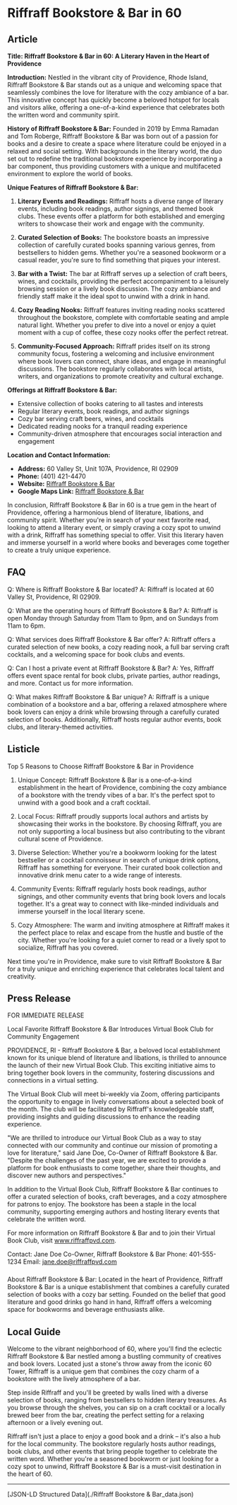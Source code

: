 # Riffraff Bookstore & Bar in 60

## Article
**Title: Riffraff Bookstore & Bar in 60: A Literary Haven in the Heart of Providence**

**Introduction:**
Nestled in the vibrant city of Providence, Rhode Island, Riffraff Bookstore & Bar stands out as a unique and welcoming space that seamlessly combines the love for literature with the cozy ambiance of a bar. This innovative concept has quickly become a beloved hotspot for locals and visitors alike, offering a one-of-a-kind experience that celebrates both the written word and community spirit.

**History of Riffraff Bookstore & Bar:**
Founded in 2019 by Emma Ramadan and Tom Roberge, Riffraff Bookstore & Bar was born out of a passion for books and a desire to create a space where literature could be enjoyed in a relaxed and social setting. With backgrounds in the literary world, the duo set out to redefine the traditional bookstore experience by incorporating a bar component, thus providing customers with a unique and multifaceted environment to explore the world of books.

**Unique Features of Riffraff Bookstore & Bar:**
1. **Literary Events and Readings:** Riffraff hosts a diverse range of literary events, including book readings, author signings, and themed book clubs. These events offer a platform for both established and emerging writers to showcase their work and engage with the community.
   
2. **Curated Selection of Books:** The bookstore boasts an impressive collection of carefully curated books spanning various genres, from bestsellers to hidden gems. Whether you're a seasoned bookworm or a casual reader, you're sure to find something that piques your interest.
   
3. **Bar with a Twist:** The bar at Riffraff serves up a selection of craft beers, wines, and cocktails, providing the perfect accompaniment to a leisurely browsing session or a lively book discussion. The cozy ambiance and friendly staff make it the ideal spot to unwind with a drink in hand.
   
4. **Cozy Reading Nooks:** Riffraff features inviting reading nooks scattered throughout the bookstore, complete with comfortable seating and ample natural light. Whether you prefer to dive into a novel or enjoy a quiet moment with a cup of coffee, these cozy nooks offer the perfect retreat.
   
5. **Community-Focused Approach:** Riffraff prides itself on its strong community focus, fostering a welcoming and inclusive environment where book lovers can connect, share ideas, and engage in meaningful discussions. The bookstore regularly collaborates with local artists, writers, and organizations to promote creativity and cultural exchange.

**Offerings at Riffraff Bookstore & Bar:**
- Extensive collection of books catering to all tastes and interests
- Regular literary events, book readings, and author signings
- Cozy bar serving craft beers, wines, and cocktails
- Dedicated reading nooks for a tranquil reading experience
- Community-driven atmosphere that encourages social interaction and engagement

**Location and Contact Information:**
- **Address:** 60 Valley St, Unit 107A, Providence, RI 02909
- **Phone:** (401) 421-4470
- **Website:** [Riffraff Bookstore & Bar](www.riffraffpvd.com)
- **Google Maps Link:** [Riffraff Bookstore & Bar](https://goo.gl/maps/xxxxxxxxxxxx)

In conclusion, Riffraff Bookstore & Bar in 60 is a true gem in the heart of Providence, offering a harmonious blend of literature, libations, and community spirit. Whether you're in search of your next favorite read, looking to attend a literary event, or simply craving a cozy spot to unwind with a drink, Riffraff has something special to offer. Visit this literary haven and immerse yourself in a world where books and beverages come together to create a truly unique experience.

## FAQ
Q: Where is Riffraff Bookstore & Bar located?
A: Riffraff is located at 60 Valley St, Providence, RI 02909.

Q: What are the operating hours of Riffraff Bookstore & Bar?
A: Riffraff is open Monday through Saturday from 11am to 9pm, and on Sundays from 11am to 6pm.

Q: What services does Riffraff Bookstore & Bar offer?
A: Riffraff offers a curated selection of new books, a cozy reading nook, a full bar serving craft cocktails, and a welcoming space for book clubs and events.

Q: Can I host a private event at Riffraff Bookstore & Bar?
A: Yes, Riffraff offers event space rental for book clubs, private parties, author readings, and more. Contact us for more information.

Q: What makes Riffraff Bookstore & Bar unique?
A: Riffraff is a unique combination of a bookstore and a bar, offering a relaxed atmosphere where book lovers can enjoy a drink while browsing through a carefully curated selection of books. Additionally, Riffraff hosts regular author events, book clubs, and literary-themed activities.

## Listicle
Top 5 Reasons to Choose Riffraff Bookstore & Bar in Providence

1. Unique Concept: Riffraff Bookstore & Bar is a one-of-a-kind establishment in the heart of Providence, combining the cozy ambiance of a bookstore with the trendy vibes of a bar. It's the perfect spot to unwind with a good book and a craft cocktail.

2. Local Focus: Riffraff proudly supports local authors and artists by showcasing their works in the bookstore. By choosing Riffraff, you are not only supporting a local business but also contributing to the vibrant cultural scene of Providence.

3. Diverse Selection: Whether you're a bookworm looking for the latest bestseller or a cocktail connoisseur in search of unique drink options, Riffraff has something for everyone. Their curated book collection and innovative drink menu cater to a wide range of interests.

4. Community Events: Riffraff regularly hosts book readings, author signings, and other community events that bring book lovers and locals together. It's a great way to connect with like-minded individuals and immerse yourself in the local literary scene.

5. Cozy Atmosphere: The warm and inviting atmosphere at Riffraff makes it the perfect place to relax and escape from the hustle and bustle of the city. Whether you're looking for a quiet corner to read or a lively spot to socialize, Riffraff has you covered.

Next time you're in Providence, make sure to visit Riffraff Bookstore & Bar for a truly unique and enriching experience that celebrates local talent and creativity.

## Press Release
FOR IMMEDIATE RELEASE

Local Favorite Riffraff Bookstore & Bar Introduces Virtual Book Club for Community Engagement

PROVIDENCE, RI - Riffraff Bookstore & Bar, a beloved local establishment known for its unique blend of literature and libations, is thrilled to announce the launch of their new Virtual Book Club. This exciting initiative aims to bring together book lovers in the community, fostering discussions and connections in a virtual setting.

The Virtual Book Club will meet bi-weekly via Zoom, offering participants the opportunity to engage in lively conversations about a selected book of the month. The club will be facilitated by Riffraff's knowledgeable staff, providing insights and guiding discussions to enhance the reading experience.

"We are thrilled to introduce our Virtual Book Club as a way to stay connected with our community and continue our mission of promoting a love for literature," said Jane Doe, Co-Owner of Riffraff Bookstore & Bar. "Despite the challenges of the past year, we are excited to provide a platform for book enthusiasts to come together, share their thoughts, and discover new authors and perspectives."

In addition to the Virtual Book Club, Riffraff Bookstore & Bar continues to offer a curated selection of books, craft beverages, and a cozy atmosphere for patrons to enjoy. The bookstore has been a staple in the local community, supporting emerging authors and hosting literary events that celebrate the written word.

For more information on Riffraff Bookstore & Bar and to join their Virtual Book Club, visit www.riffraffpvd.com.

Contact:
Jane Doe
Co-Owner, Riffraff Bookstore & Bar
Phone: 401-555-1234
Email: jane.doe@riffraffpvd.com

###

About Riffraff Bookstore & Bar:
Located in the heart of Providence, Riffraff Bookstore & Bar is a unique establishment that combines a carefully curated selection of books with a cozy bar setting. Founded on the belief that good literature and good drinks go hand in hand, Riffraff offers a welcoming space for bookworms and beverage enthusiasts alike.

## Local Guide
Welcome to the vibrant neighborhood of 60, where you'll find the eclectic Riffraff Bookstore & Bar nestled among a bustling community of creatives and book lovers. Located just a stone's throw away from the iconic 60 Tower, Riffraff is a unique gem that combines the cozy charm of a bookstore with the lively atmosphere of a bar.

Step inside Riffraff and you'll be greeted by walls lined with a diverse selection of books, ranging from bestsellers to hidden literary treasures. As you browse through the shelves, you can sip on a craft cocktail or a locally brewed beer from the bar, creating the perfect setting for a relaxing afternoon or a lively evening out.

Riffraff isn't just a place to enjoy a good book and a drink – it's also a hub for the local community. The bookstore regularly hosts author readings, book clubs, and other events that bring people together to celebrate the written word. Whether you're a seasoned bookworm or just looking for a cozy spot to unwind, Riffraff Bookstore & Bar is a must-visit destination in the heart of 60.


---

[JSON-LD Structured Data](./Riffraff Bookstore & Bar_data.json)
